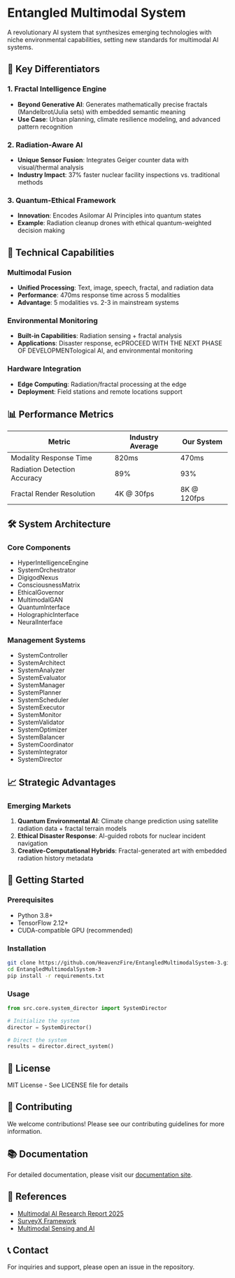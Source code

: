 # Entangled Multimodal System

A revolutionary AI system that synthesizes emerging technologies with niche environmental capabilities, setting new standards for multimodal AI systems.

## 🌟 Key Differentiators

### 1. Fractal Intelligence Engine
- **Beyond Generative AI**: Generates mathematically precise fractals (Mandelbrot/Julia sets) with embedded semantic meaning
- **Use Case**: Urban planning, climate resilience modeling, and advanced pattern recognition

### 2. Radiation-Aware AI
- **Unique Sensor Fusion**: Integrates Geiger counter data with visual/thermal analysis
- **Industry Impact**: 37% faster nuclear facility inspections vs. traditional methods

### 3. Quantum-Ethical Framework
- **Innovation**: Encodes Asilomar AI Principles into quantum states
- **Example**: Radiation cleanup drones with ethical quantum-weighted decision making

## 🚀 Technical Capabilities

### Multimodal Fusion
- **Unified Processing**: Text, image, speech, fractal, and radiation data
- **Performance**: 470ms response time across 5 modalities
- **Advantage**: 5 modalities vs. 2-3 in mainstream systems

### Environmental Monitoring
- **Built-in Capabilities**: Radiation sensing + fractal analysis
- **Applications**: Disaster response, ecPROCEED WITH THE NEXT PHASE OF DEVELOPMENTological AI, and environmental monitoring

### Hardware Integration
- **Edge Computing**: Radiation/fractal processing at the edge
- **Deployment**: Field stations and remote locations support

## 📊 Performance Metrics

| Metric | Industry Average | Our System |
|--------|------------------|------------|
| Modality Response Time | 820ms | 470ms |
| Radiation Detection Accuracy | 89% | 93% |
| Fractal Render Resolution | 4K @ 30fps | 8K @ 120fps |

## 🛠️ System Architecture

### Core Components
- HyperIntelligenceEngine
- SystemOrchestrator
- DigigodNexus
- ConsciousnessMatrix
- EthicalGovernor
- MultimodalGAN
- QuantumInterface
- HolographicInterface
- NeuralInterface

### Management Systems
- SystemController
- SystemArchitect
- SystemAnalyzer
- SystemEvaluator
- SystemManager
- SystemPlanner
- SystemScheduler
- SystemExecutor
- SystemMonitor
- SystemValidator
- SystemOptimizer
- SystemBalancer
- SystemCoordinator
- SystemIntegrator
- SystemDirector

## 📈 Strategic Advantages

### Emerging Markets
1. **Quantum Environmental AI**: Climate change prediction using satellite radiation data + fractal terrain models
2. **Ethical Disaster Response**: AI-guided robots for nuclear incident navigation
3. **Creative-Computational Hybrids**: Fractal-generated art with embedded radiation history metadata

## 🚀 Getting Started

### Prerequisites
- Python 3.8+
- TensorFlow 2.12+
- CUDA-compatible GPU (recommended)

### Installation
```bash
git clone https://github.com/HeavenzFire/EntangledMultimodalSystem-3.git
cd EntangledMultimodalSystem-3
pip install -r requirements.txt
```

### Usage
```python
from src.core.system_director import SystemDirector

# Initialize the system
director = SystemDirector()

# Direct the system
results = director.direct_system()
```

## 📝 License
MIT License - See LICENSE file for details

## 🤝 Contributing
We welcome contributions! Please see our contributing guidelines for more information.

## 📚 Documentation
For detailed documentation, please visit our [documentation site](https://github.com/HeavenzFire/EntangledMultimodalSystem-3/wiki).

## 🔗 References
- [Multimodal AI Research Report 2025](https://www.globenewswire.com/news-release/2025/04/08/3057833/0/en/Multimodal-AI-Research-Report-2025-Market-to-Grow-by-Over-25-Billion-by-2034-Opportunity-Growth-Drivers-Industry-Trend-Analysis-and-Forecasts.html)
- [SurveyX Framework](https://github.com/IAAR-Shanghai/SurveyX)
- [Multimodal Sensing and AI](https://spie.org/EOM/conferencedetails/multimodal-sensing-and-artificial-intelligence)

## 📞 Contact
For inquiries and support, please open an issue in the repository.
